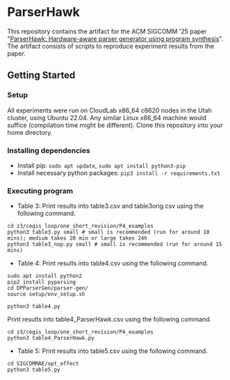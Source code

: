 # ParserHawk

This repository contains the artifact for the ACM SIGCOMM '25 paper "[ParserHawk: Hardware-aware parser generator using program synthesis](https://github.com/ParserHawk/ParserHawk/blob/main/ParserHawk.pdf)".
The artifact consists of scripts to reproduce experiment results from the paper.

## Getting Started

### Setup

All experiments were run on CloudLab x86_64 c6620 nodes in the Utah cluster, using Ubuntu 22.04. Any similar Linux x86_64 machine would suffice (compilation time might be different). Clone this repository into your home directory. 

### Installing dependencies

* Install pip: ```sudo apt update```, ```sudo apt install python3-pip```
* Install necessary python packages: ```pip3 install -r requirements.txt```

### Executing program

* Table 3: 
Print results into table3.csv and table3orig.csv using the following command.
```
cd z3/cegis_loop/one_short_revision/P4_examples
python3 table3.py small # small is recommended (run for around 10 mins); medium takes 20 min or large takes 24h
python3 table3_nop.py small # small is recommended (run for around 15 mins)
```

* Table 4: 
Print results into table4.csv using the following command.
```
sudo apt install python2 
pip2 install pyparsing
cd DPParserGen/parser-gen/
source setup/env_setup.sh
``` 
```
python3 table4.py
```
Print results into table4_ParserHawk.csv using the following command.
```
cd z3/cegis_loop/one_short_revision/P4_examples
python3 table4_ParserHawk.py
```
* Table 5: 
Print results into table5.csv using the following command.
``` 
cd SIGCOMMAE/opt_effect
python3 table5.py
``` 
